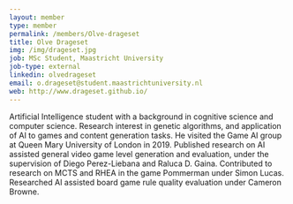 ```yaml
---
layout: member
type: member
permalink: /members/Olve-drageset
title: Olve Drageset
img: /img/drageset.jpg
job: MSc Student, Maastricht University
job-type: external
linkedin: olvedrageset
email: o.drageset@student.maastrichtuniversity.nl
web: http://www.drageset.github.io/
---
```


Artificial Intelligence student with a background in cognitive science and computer science. Research interest in genetic algorithms, and application of AI to games and content generation tasks. He visited the Game AI group at Queen Mary University of London in 2019. Published research on AI assisted general video game level generation and evaluation, under the supervision of Diego Perez-Liebana and Raluca D. Gaina. Contributed to research on MCTS and RHEA in the game Pommerman under Simon Lucas. Researched AI assisted board game rule quality evaluation under Cameron Browne.